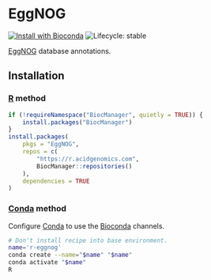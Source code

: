 # EggNOG

[![Install with Bioconda](https://img.shields.io/badge/install%20with-bioconda-brightgreen.svg)](http://bioconda.github.io/recipes/r-eggnog/README.html) ![Lifecycle: stable](https://img.shields.io/badge/lifecycle-stable-brightgreen.svg)

[EggNOG][] database annotations.

## Installation

### [R][] method

```r
if (!requireNamespace("BiocManager", quietly = TRUE)) {
    install.packages("BiocManager")
}
install.packages(
    pkgs = "EggNOG",
    repos = c(
        "https://r.acidgenomics.com",
        BiocManager::repositories()
    ),
    dependencies = TRUE
)
```

### [Conda][] method

Configure [Conda][] to use the [Bioconda][] channels.

```sh
# Don't install recipe into base environment.
name='r-eggnog'
conda create --name="$name" "$name"
conda activate "$name"
R
```

[bioconda]: https://bioconda.github.io/
[conda]: https://docs.conda.io/
[eggnog]: http://eggnog.embl.de/
[r]: https://www.r-project.org/
